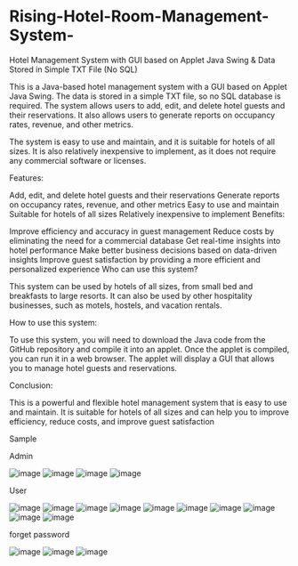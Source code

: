 # Rising-Hotel-Room-Management-System-

Hotel Management System with GUI based on Applet Java Swing & Data Stored in Simple TXT File (No SQL)

This is a Java-based hotel management system with a GUI based on Applet Java Swing. The data is stored in a simple TXT file, so no SQL database is required. The system allows users to add, edit, and delete hotel guests and their reservations. It also allows users to generate reports on occupancy rates, revenue, and other metrics.

The system is easy to use and maintain, and it is suitable for hotels of all sizes. It is also relatively inexpensive to implement, as it does not require any commercial software or licenses.

Features:

Add, edit, and delete hotel guests and their reservations
Generate reports on occupancy rates, revenue, and other metrics
Easy to use and maintain
Suitable for hotels of all sizes
Relatively inexpensive to implement
Benefits:

Improve efficiency and accuracy in guest management
Reduce costs by eliminating the need for a commercial database
Get real-time insights into hotel performance
Make better business decisions based on data-driven insights
Improve guest satisfaction by providing a more efficient and personalized experience
Who can use this system?

This system can be used by hotels of all sizes, from small bed and breakfasts to large resorts. It can also be used by other hospitality businesses, such as motels, hostels, and vacation rentals.

How to use this system:

To use this system, you will need to download the Java code from the GitHub repository and compile it into an applet. Once the applet is compiled, you can run it in a web browser. The applet will display a GUI that allows you to manage hotel guests and reservations.

Conclusion:

This is a powerful and flexible hotel management system that is easy to use and maintain. It is suitable for hotels of all sizes and can help you to improve efficiency, reduce costs, and improve guest satisfaction

Sample 

Admin

![image](https://github.com/RisingLamp/Rising-Hotel-Room-Management-System-/assets/149622810/74de04e8-01c0-487f-9175-2f1c81c4924c)
![image](https://github.com/RisingLamp/Rising-Hotel-Room-Management-System-/assets/149622810/73e0f8a9-81e1-4387-b555-66f1cac51a83)
![image](https://github.com/RisingLamp/Rising-Hotel-Room-Management-System-/assets/149622810/59cd8fdd-f2db-48ec-979f-1d557cb08bd3)
![image](https://github.com/RisingLamp/Rising-Hotel-Room-Management-System-/assets/149622810/002ba9d5-867d-4833-8f04-f891d345d6ac)

User

![image](https://github.com/RisingLamp/Rising-Hotel-Room-Management-System-/assets/149622810/e3e5db96-b650-4679-b89b-8b66b3b58329)
![image](https://github.com/RisingLamp/Rising-Hotel-Room-Management-System-/assets/149622810/3931ebcc-ac67-4a40-af01-82702d134cb5)
![image](https://github.com/RisingLamp/Rising-Hotel-Room-Management-System-/assets/149622810/d4079bfd-96a1-41cc-aeb0-bdb1eeab9e64)
![image](https://github.com/RisingLamp/Rising-Hotel-Room-Management-System-/assets/149622810/423f0f1b-96d4-4594-afd6-4e3566d330eb)
![image](https://github.com/RisingLamp/Rising-Hotel-Room-Management-System-/assets/149622810/206fb011-6ba9-44b4-8cce-5051bb1060a6)
![image](https://github.com/RisingLamp/Rising-Hotel-Room-Management-System-/assets/149622810/464f431f-ad11-41be-a2b0-e71a5f9b0638)
![image](https://github.com/RisingLamp/Rising-Hotel-Room-Management-System-/assets/149622810/320627a2-e262-4111-9e7c-c5d5c079a284)
![image](https://github.com/RisingLamp/Rising-Hotel-Room-Management-System-/assets/149622810/5bd8c480-4ff3-41d2-8ed6-4b33ac0a5c41)
![image](https://github.com/RisingLamp/Rising-Hotel-Room-Management-System-/assets/149622810/3937eb35-b503-4a60-aeb6-ff089e888ec1)
![image](https://github.com/RisingLamp/Rising-Hotel-Room-Management-System-/assets/149622810/98c48ff2-08d9-45f7-ae86-8753dec4a162)

forget password 

![image](https://github.com/RisingLamp/Rising-Hotel-Room-Management-System-/assets/149622810/7c76b785-f062-4382-af53-862defdba7d8)
![image](https://github.com/RisingLamp/Rising-Hotel-Room-Management-System-/assets/149622810/96fff522-2208-4ae3-a5cc-7c14da17d712)
![image](https://github.com/RisingLamp/Rising-Hotel-Room-Management-System-/assets/149622810/59ce5c44-0827-4d85-80ce-f803ae6f3b4e)
















